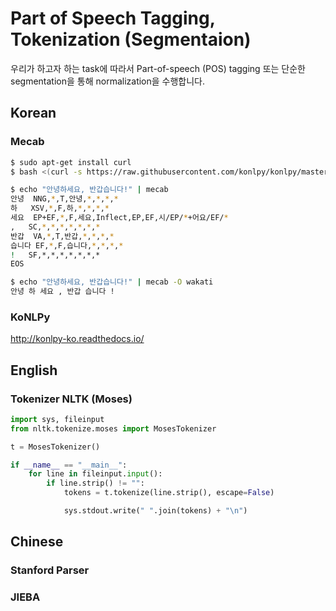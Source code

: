 # Part of Speech Tagging, Tokenization (Segmentaion)

우리가 하고자 하는 task에 따라서 Part-of-speech (POS) tagging 또는 단순한 segmentation을 통해 normalization을 수행합니다.

## Korean

### Mecab

```bash
$ sudo apt-get install curl
$ bash <(curl -s https://raw.githubusercontent.com/konlpy/konlpy/master/scripts/mecab.sh)
```
```bash
$ echo "안녕하세요, 반갑습니다!" | mecab
안녕	NNG,*,T,안녕,*,*,*,*
하	XSV,*,F,하,*,*,*,*
세요	EP+EF,*,F,세요,Inflect,EP,EF,시/EP/*+어요/EF/*
,	SC,*,*,*,*,*,*,*
반갑	VA,*,T,반갑,*,*,*,*
습니다	EF,*,F,습니다,*,*,*,*
!	SF,*,*,*,*,*,*,*
EOS
```
```bash
$ echo "안녕하세요, 반갑습니다!" | mecab -O wakati
안녕 하 세요 , 반갑 습니다 !
```

### KoNLPy

http://konlpy-ko.readthedocs.io/

## English 

### Tokenizer NLTK (Moses)

```python
import sys, fileinput
from nltk.tokenize.moses import MosesTokenizer

t = MosesTokenizer()

if __name__ == "__main__":
    for line in fileinput.input():
        if line.strip() != "":
            tokens = t.tokenize(line.strip(), escape=False)

            sys.stdout.write(" ".join(tokens) + "\n")
```

## Chinese

### Stanford Parser

### JIEBA